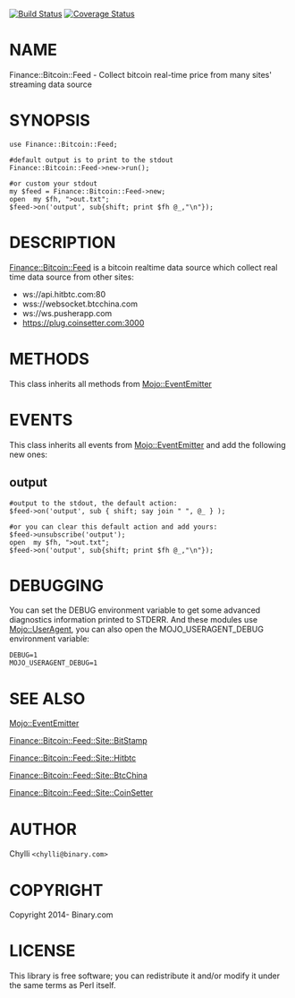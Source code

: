 [![Build Status](https://travis-ci.org/binary-com/perl-Finance-Bitcoin-Feed.svg?branch=master)](https://travis-ci.org/binary-com/perl-Finance-Bitcoin-Feed)
[![Coverage Status](https://coveralls.io/repos/binary-com/perl-Finance-Bitcoin-Feed/badge.png?branch=master)](https://coveralls.io/r/binary-com/perl-Finance-Bitcoin-Feed?branch=master)

# NAME

Finance::Bitcoin::Feed - Collect bitcoin real-time price from many sites' streaming data source

# SYNOPSIS

    use Finance::Bitcoin::Feed;

    #default output is to print to the stdout
    Finance::Bitcoin::Feed->new->run();

    #or custom your stdout
    my $feed = Finance::Bitcoin::Feed->new;
    open  my $fh, ">out.txt";
    $feed->on('output', sub{shift; print $fh @_,"\n"});

# DESCRIPTION

[Finance::Bitcoin::Feed](https://metacpan.org/pod/Finance::Bitcoin::Feed) is a bitcoin realtime data source which collect real time data source from other sites:

- ws://api.hitbtc.com:80
- wss://websocket.btcchina.com
- ws://ws.pusherapp.com
- https://plug.coinsetter.com:3000

# METHODS

This class inherits all methods from [Mojo::EventEmitter](https://metacpan.org/pod/Mojo::EventEmitter)

# EVENTS

This class inherits all events from [Mojo::EventEmitter](https://metacpan.org/pod/Mojo::EventEmitter) and add the following new ones:

## output

    #output to the stdout, the default action:
    $feed->on('output', sub { shift; say join " ", @_ } );

    #or you can clear this default action and add yours:
    $feed->unsubscribe('output');
    open  my $fh, ">out.txt";
    $feed->on('output', sub{shift; print $fh @_,"\n"});

# DEBUGGING

You can set the DEBUG environment variable to get some advanced diagnostics information printed to STDERR.
And these modules use [Mojo::UserAgent](https://metacpan.org/pod/Mojo::UserAgent), you can also open the MOJO\_USERAGENT\_DEBUG environment variable:

    DEBUG=1
    MOJO_USERAGENT_DEBUG=1

# SEE ALSO

[Mojo::EventEmitter](https://metacpan.org/pod/Mojo::EventEmitter)

[Finance::Bitcoin::Feed::Site::BitStamp](https://metacpan.org/pod/Finance::Bitcoin::Feed::Site::BitStamp)

[Finance::Bitcoin::Feed::Site::Hitbtc](https://metacpan.org/pod/Finance::Bitcoin::Feed::Site::Hitbtc)

[Finance::Bitcoin::Feed::Site::BtcChina](https://metacpan.org/pod/Finance::Bitcoin::Feed::Site::BtcChina)

[Finance::Bitcoin::Feed::Site::CoinSetter](https://metacpan.org/pod/Finance::Bitcoin::Feed::Site::CoinSetter)

# AUTHOR

Chylli  `<chylli@binary.com>`

# COPYRIGHT

Copyright 2014- Binary.com

# LICENSE

This library is free software; you can redistribute it and/or modify
it under the same terms as Perl itself.
